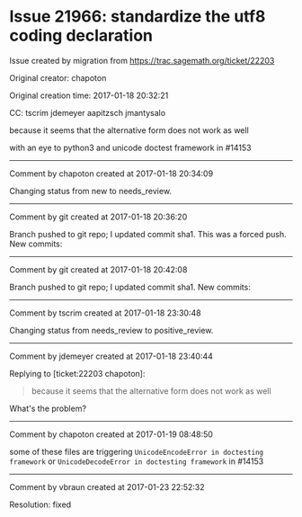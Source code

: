 # Issue 21966: standardize the utf8 coding declaration

Issue created by migration from https://trac.sagemath.org/ticket/22203

Original creator: chapoton

Original creation time: 2017-01-18 20:32:21

CC:  tscrim jdemeyer aapitzsch jmantysalo

because it seems that the alternative form does not work as well

with an eye to python3 and unicode doctest framework in #14153


---

Comment by chapoton created at 2017-01-18 20:34:09

Changing status from new to needs_review.


---

Comment by git created at 2017-01-18 20:36:20

Branch pushed to git repo; I updated commit sha1. This was a forced push. New commits:


---

Comment by git created at 2017-01-18 20:42:08

Branch pushed to git repo; I updated commit sha1. New commits:


---

Comment by tscrim created at 2017-01-18 23:30:48

Changing status from needs_review to positive_review.


---

Comment by jdemeyer created at 2017-01-18 23:40:44

Replying to [ticket:22203 chapoton]:
> because it seems that the alternative form does not work as well

What's the problem?


---

Comment by chapoton created at 2017-01-19 08:48:50

some of these files are triggering `UnicodeEncodeError in doctesting framework` or `UnicodeDecodeError in doctesting framework` in #14153


---

Comment by vbraun created at 2017-01-23 22:52:32

Resolution: fixed
